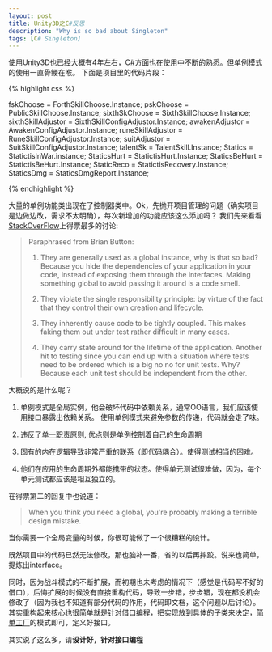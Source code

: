 ```yaml
---
layout: post
title: Unity3D之C#反思
description: "Why is so bad about Singleton"
tags: [C# Singleton]
---
```

使用Unity3D也已经大概有4年左右，C#方面也在使用中不断的熟悉。但单例模式的使用一直骨鲠在喉。
下面是项目里的代码片段：


{% highlight css %}

fskChoose         	= ForthSkillChoose.Instance;
pskChoose          	= PublicSkillChoose.Instance;
sixthSkChoose      	= SixthSkillChoose.Instance;
sixthSkillAdjustor 	= SixthSkillConfigAdjustor.Instance;
awakenAdjustor     	= AwakenConfigAdjustor.Instance;
runeSkillAdjustor  	= RuneSkillConfigAdjustor.Instance;
suitAdjustor      	= SuitSkillConfigAdjustor.Instance;
talentSk           	= TalentSkill.Instance;
Statics			= StatictisInWar.instance;
StaticsHurt		= StatictisHurt.Instance;
StaticsBeHurt 	    	= StatictisBeHurt.Instance;
StaticReco         	= StatictisRecovery.Instance;
StaticsDmg         	= StaticsDmgReport.Instance;

{% endhighlight %}

大量的单例功能类出现在了控制器类中。Ok，先抛开项目管理的问题（确实项目是边做边改，需求不太明确），每次新增加的功能应该这么添加吗？
我们先来看看[StackOverFlow]上得票最多的讨论:

> Paraphrased from Brian Button:
> 
> 1. They are generally used as a global instance, why is that so bad? Because you hide the dependencies of your application in your code, instead of exposing them through the interfaces. Making something global to avoid passing it around is a code smell.
> 
> 2. They violate the single responsibility principle: by virtue of the fact that they control their own creation and lifecycle.
>
> 3. They inherently cause code to be tightly coupled. This makes faking them out under test rather difficult in many cases.
>
> 4. They carry state around for the lifetime of the application. Another hit to testing since you can end up with a situation where tests need to be ordered which is a big no no for unit tests. Why? Because each unit test should be independent from the other.


大概说的是什么呢？

1. 单例模式是全局实例，他会破坏代码中依赖关系，通常OO语言，我们应该使用接口暴露出依赖关系。
使用单例模式来避免参数的传递，代码就会走了味。

2. 违反了[单一职责]原则, 优点则是单例控制着自己的生命周期

3. 固有的内在逻辑导致非常严重的联系（即代码耦合）。使得测试相当的困难。

4. 他们在应用的生命周期外都能携带的状态。使得单元测试很难做，因为，每个单元测试都应该是相互独立的。


在得票第二的回复中也说道：

> When you think you need a global, you're probably making a terrible design mistake.

当你需要一个全局变量的时候，你很可能做了一个很糟糕的设计。

既然项目中的代码已然无法修改，那也脑补一番，省的以后再摔跤。说来也简单，提炼出interface。

同时，因为战斗模式的不断扩展，而初期也未考虑的情况下（感觉是代码写不好的借口），后悔扩展的时候没有直接重构代码，导致一步错，步步错，现在都没机会修改了（因为我也不知道有部分代码的作用，代码即文档，这个问题以后讨论）。其实重构起来核心也很简单就是针对借口编程，把实现放到具体的子类来决定，[简单工厂]的模式即可，定义好接口。


其实说了这么多，请**设计好，针对接口编程**

[StackOverFlow]:http://stackoverflow.com/questions/137975/what-is-so-bad-about-singletons
[单一职责]:https://en.wikipedia.org/wiki/Single_responsibility_principle
[简单工厂]:http://www.cnblogs.com/zhili/p/SimpleFactory.html
